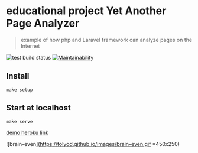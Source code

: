 # educational project Yet Another Page Analyzer
> example of how php and Laravel framework can analyze pages on the Internet

![test build status](https://github.com/tolyod/php-project-lvl3/workflows/Master%20workflow/badge.svg)
[![Maintainability](https://api.codeclimate.com/v1/badges/2251fd9760119fa397c4/maintainability)](https://codeclimate.com/github/tolyod/php-project-lvl3/maintainability)

## Install
`make setup`

## Start at localhost
`make serve`

[demo heroku link](https://shrouded-sea-20040.herokuapp.com/)

![brain-even](https://tolyod.github.io/images/brain-even.gif =450x250)
